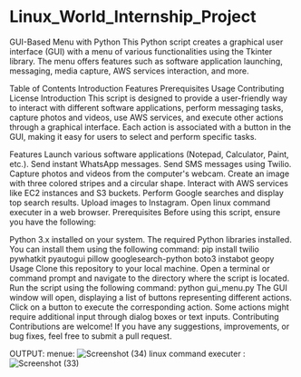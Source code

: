 # Linux_World_Internship_Project
GUI-Based Menu with Python
This Python script creates a graphical user interface (GUI) with a menu of various functionalities using the Tkinter library. The menu offers features such as software application launching, messaging, media capture, AWS services interaction, and more.

Table of Contents
Introduction
Features
Prerequisites
Usage
Contributing
License
Introduction
This script is designed to provide a user-friendly way to interact with different software applications, perform messaging tasks, capture photos and videos, use AWS services, and execute other actions through a graphical interface. Each action is associated with a button in the GUI, making it easy for users to select and perform specific tasks.

Features
Launch various software applications (Notepad, Calculator, Paint, etc.).
Send instant WhatsApp messages.
Send SMS messages using Twilio.
Capture photos and videos from the computer's webcam.
Create an image with three colored stripes and a circular shape.
Interact with AWS services like EC2 instances and S3 buckets.
Perform Google searches and display top search results.
Upload images to Instagram.
Open linux command executer in a web browser.
Prerequisites
Before using this script, ensure you have the following:

Python 3.x installed on your system.
The required Python libraries installed. You can install them using the following command:
pip install twilio pywhatkit pyautogui pillow googlesearch-python boto3 instabot geopy
Usage
Clone this repository to your local machine.
Open a terminal or command prompt and navigate to the directory where the script is located.
Run the script using the following command:
python gui_menu.py
The GUI window will open, displaying a list of buttons representing different actions.
Click on a button to execute the corresponding action.
Some actions might require additional input through dialog boxes or text inputs.
Contributing
Contributions are welcome! If you have any suggestions, improvements, or bug fixes, feel free to submit a pull request.

OUTPUT:
menue:
![Screenshot (34)](https://github.com/ashish7408/LinuxWorld_summer_internship/assets/104715222/f17b4c13-73bc-4c40-bf95-fd00113d1173)
linux command executer :
![Screenshot (33)](https://github.com/ashish7408/LinuxWorld_summer_internship/assets/104715222/18a6b4a0-a25f-4646-b6a1-6744d07a6cb3)
